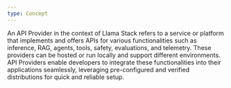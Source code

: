 ```yaml
---
type: Concept
---
```


An API Provider in the context of Llama Stack refers to a service or platform that implements and offers APIs for various functionalities such as inference, RAG, agents, tools, safety, evaluations, and telemetry. These providers can be hosted or run locally and support different environments. API Providers enable developers to integrate these functionalities into their applications seamlessly, leveraging pre-configured and verified distributions for quick and reliable setup.